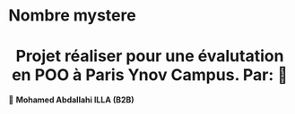 # Nombre mystere 
<h1 align="center">Projet réaliser pour une évalutation en POO à Paris Ynov Campus. Par: 👋</h1>

👤 **Mohamed Abdallahi ILLA (B2B)** <br>
